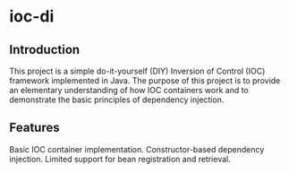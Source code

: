 # ioc-di

## Introduction
This project is a simple do-it-yourself (DIY) Inversion of Control (IOC) framework implemented in Java. The purpose of this project is to provide an elementary understanding of how IOC containers work and to demonstrate the basic principles of dependency injection.

## Features
Basic IOC container implementation.
Constructor-based dependency injection.
Limited support for bean registration and retrieval.
